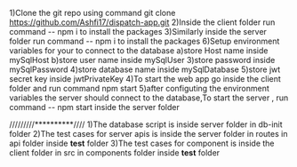 1)Clone the git repo using command git clone https://github.com/Ashfi17/dispatch-app.git
2)Inside the client folder run command -- npm i to install the packages
3)Similarly inside the server folder run command -- npm i to install the packages
6)Setup environment variables for your to connect to the database
a)store Host name inside mySqlHost b)store user name inside mySqlUser 3)store password inside mySqlPassword 4)store database name inside mySqlDatabase 5)store jwt secret key inside jwtPrivateKey
4)To start the web app go inside the client folder and run command npm start
5)after configuting the environment variables the server should connect to the database,To start the server , run command -- npm start inside the server folder


/////////**********////
1)The database script is inside server folder in db-init folder
2)The test cases for server apis is inside the server folder in routes in api folder inside __test__ folder
3)The test cases for component is inside the client folder in src in components folder inside __test__ folder
